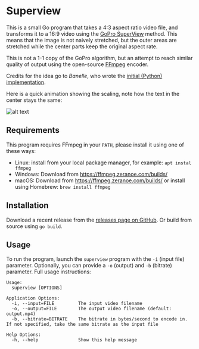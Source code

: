 # Superview

This is a small Go program that takes a 4:3 aspect ratio video file, and transforms it to a 16:9 video using the  [GoPro SuperView](https://gopro.com/help/articles/question_answer/What-is-SuperView) method. This means that the image is not naively stretched, but the outer areas are stretched while the center parts keep the original aspect rate.

This is not a 1-1 copy of the GoPro algorithm, but an attempt to reach similar quality of output using the open-source [FFmpeg](https://ffmpeg.org/) encoder.

Credits for the idea go to *Banelle*, who wrote the [initial (Python) implementation](https://intofpv.com/t-using-free-command-line-sorcery-to-fake-superview).

Here is a quick animation showing the scaling, note how the text in the center stays the same:

![alt text](sample.gif "Sample of the scaling result")

## Requirements

This program requires FFmpeg in your ``PATH``, please install it using one of these ways:

* Linux: install from your local package manager, for example: ``apt instal ffmpeg``
* Windows: Download from https://ffmpeg.zeranoe.com/builds/
* macOS: Download from https://ffmpeg.zeranoe.com/builds/ or install using Homebrew: ``brew install ffmpeg``

## Installation

Download a recent release from the [releases page on GitHub](https://github.com/Niek/superview/releases). Or build from source using ``go build``.

## Usage

To run the program, launch the ``superview`` program with the ``-i`` (input file) parameter. Optionally, you can provide a ``-o`` (output) and ``-b`` (bitrate) parameter. Full usage instructions:

```
Usage:
  superview [OPTIONS]

Application Options:
  -i, --input=FILE         The input video filename
  -o, --output=FILE        The output video filename (default: output.mp4)
  -b, --bitrate=BITRATE    The bitrate in bytes/second to encode in. If not specified, take the same bitrate as the input file

Help Options:
  -h, --help               Show this help message
```